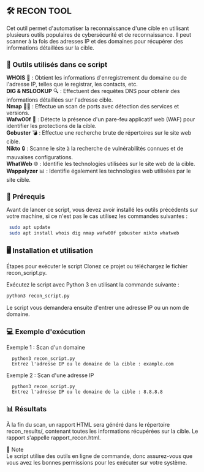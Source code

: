 <h1 style="font-size: 22px;">🛠️ RECON TOOL </h1>

Cet outil permet d'automatiser la reconnaissance d'une cible en utilisant plusieurs outils populaires de cybersécurité et de reconnaissance. Il peut scanner à la fois des adresses IP et des domaines pour récupérer des informations détaillées sur la cible.  


<h2 style="font-size: 18px;">🧰 Outils utilisés dans ce script </h2>
  
**WHOIS** 🧐 : Obtient les informations d'enregistrement du domaine ou de l'adresse IP, telles que le registrar, les contacts, etc.  
**DIG & NSLOOKUP** 🔍 : Effectuent des requêtes DNS pour obtenir des informations détaillées sur l'adresse cible.  
**Nmap** 🕵️‍♂️ : Effectue un scan de ports avec détection des services et versions.  
**Wafw00f** 🧱 : Détecte la présence d'un pare-feu applicatif web (WAF) pour identifier les protections de la cible.  
**Gobuster** 💣 : Effectue une recherche brute de répertoires sur le site web cible.  
**Nikto** 🔒 : Scanne le site à la recherche de vulnérabilités connues et de mauvaises configurations.  
**WhatWeb** 🌐 : Identifie les technologies utilisées sur le site web de la cible.  
**Wappalyzer** 📊 : Identifie également les technologies web utilisées par le site cible.        


<h2 style="font-size: 18px;">🚀 Prérequis  </h2>
Avant de lancer ce script, vous devez avoir installé les outils précédents sur votre machine, si ce n'est pas le cas utilisez les commandes suivantes :  

  ```bash
   sudo apt update
   sudo apt install whois dig nmap wafw00f gobuster nikto whatweb
  ```


<h2 style="font-size: 18px;">🖥️ Installation et utilisation  </h2>
  
Étapes pour exécuter le script
Clonez ce projet ou téléchargez le fichier recon_script.py.

Exécutez le script avec Python 3 en utilisant la commande suivante :  
 ```bash
python3 recon_script.py
```
Le script vous demandera ensuite d'entrer une adresse IP ou un nom de domaine.


<h2 style="font-size: 18px;">💻 Exemple d'exécution </h2> 

   Exemple 1 : Scan d'un domaine
      
      python3 recon_script.py
      Entrez l'adresse IP ou le domaine de la cible : example.com
   
   Exemple 2 : Scan d'une adresse IP  
      
      python3 recon_script.py
      Entrez l'adresse IP ou le domaine de la cible : 8.8.8.8
   
   <h2 style="font-size: 18px;">📊 Résultats  </h2>
   À la fin du scan, un rapport HTML sera généré dans le répertoire recon_results/, contenant toutes les informations récupérées sur la cible. Le rapport s'appelle rapport_recon.html.  
  
  
📜 Note  
Le script utilise des outils en ligne de commande, donc assurez-vous que vous avez les bonnes permissions pour les exécuter sur votre système.
